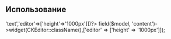 ## Использование

<?= CKEditor::widget(['name' => 'text','editor'=>['height'=>'1000px']])?>

<?= $form->field($model, 'content')->widget(CKEditor::className(),['editor' => ['height' => '1000px']]);
